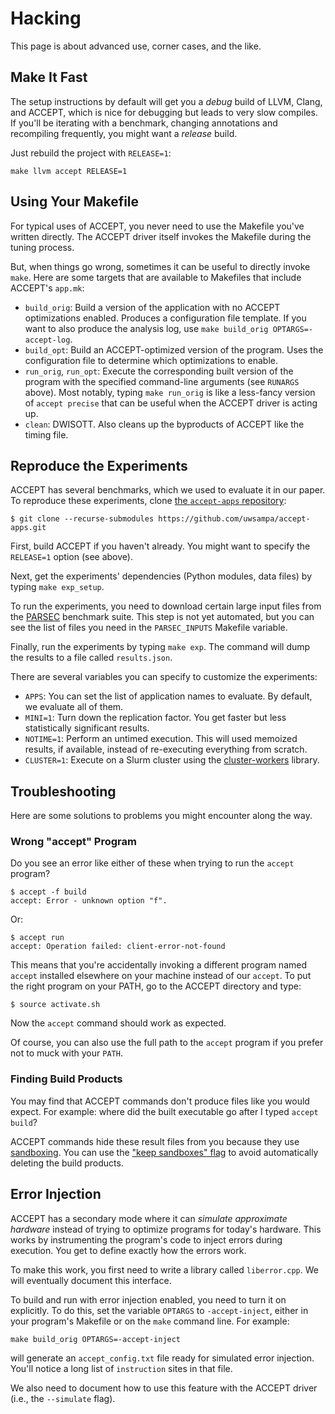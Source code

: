 Hacking
=======

This page is about advanced use, corner cases, and the like.

## Make It Fast

The setup instructions by default will get you a *debug* build of LLVM, Clang, and ACCEPT, which is nice for debugging but leads to very slow compiles. If you'll be iterating with a benchmark, changing annotations and recompiling frequently, you might want a *release* build.

Just rebuild the project with `RELEASE=1`:

    make llvm accept RELEASE=1


## Using Your Makefile

For typical uses of ACCEPT, you never need to use the Makefile you've written directly. The ACCEPT driver itself invokes the Makefile during the tuning process.

But, when things go wrong, sometimes it can be useful to directly invoke
`make`. Here are some targets that are available to Makefiles that include ACCEPT's `app.mk`:

* `build_orig`: Build a version of the application with no ACCEPT optimizations enabled. Produces a configuration file template. If you want to also produce the analysis log, use `make build_orig OPTARGS=-accept-log`.
* `build_opt`: Build an ACCEPT-optimized version of the program. Uses the configuration file to determine which optimizations to enable.
* `run_orig`, `run_opt`: Execute the corresponding built version of the program with the specified command-line arguments (see `RUNARGS` above). Most notably, typing `make run_orig` is like a less-fancy version of `accept precise` that can be useful when the ACCEPT driver is acting up.
* `clean`: DWISOTT. Also cleans up the byproducts of ACCEPT like the timing file.


## Reproduce the Experiments

ACCEPT has several benchmarks, which we used to evaluate it in our paper. To reproduce these experiments, clone [the `accept-apps` repository][accept-apps]:

    $ git clone --recurse-submodules https://github.com/uwsampa/accept-apps.git

First, build ACCEPT if you haven't already. You might want to specify the `RELEASE=1` option (see above).

Next, get the experiments' dependencies (Python modules, data files) by typing `make exp_setup`.

To run the experiments, you need to download certain large input files from the [PARSEC][] benchmark suite. This step is not yet automated, but you can see the list of files you need in the `PARSEC_INPUTS` Makefile variable.

Finally, run the experiments by typing `make exp`. The command will dump the results to a file called `results.json`.

There are several variables you can specify to customize the experiments:

* `APPS`: You can set the list of application names to evaluate. By default, we evaluate all of them.
* `MINI=1`: Turn down the replication factor. You get faster but less statistically significant results.
* `NOTIME=1`: Perform an untimed execution. This will used memoized results, if available, instead of re-executing everything from scratch.
* `CLUSTER=1`: Execute on a Slurm cluster using the [cluster-workers][cw] library.

[cw]: https://github.com/sampsyo/cluster-workers
[PARSEC]: http://parsec.cs.princeton.edu/
[accept-apps]: https://github.com/uwsampa/accept-apps


## Troubleshooting

Here are some solutions to problems you might encounter along the way.


### Wrong "accept" Program

Do you see an error like either of these when trying to run the `accept`
program?

    $ accept -f build
    accept: Error - unknown option "f".

Or:

    $ accept run
    accept: Operation failed: client-error-not-found

This means that you're accidentally invoking a different program named `accept` installed elsewhere on your machine instead of our `accept`. To put the right program on your PATH, go to the ACCEPT directory and type:

    $ source activate.sh

Now the `accept` command should work as expected.

Of course, you can also use the full path to the `accept` program if you prefer not to muck with your `PATH`.


### Finding Build Products

You may find that ACCEPT commands don't produce files like you would expect. For example: where did the built executable go after I typed `accept build`?

ACCEPT commands hide these result files from you because they use [sandboxing](cli.md#sandboxing). You can use the ["keep sandboxes" flag][keep] to avoid automatically deleting the build products.

[keep]: cli.md#-keep-sandboxes-k


## Error Injection

ACCEPT has a secondary mode where it can *simulate approximate hardware* instead of trying to optimize programs for today's hardware. This works by instrumenting the program's code to inject errors during execution. You get to define exactly how the errors work.

To make this work, you first need to write a library called `liberror.cpp`. We will eventually document this interface.

To build and run with error injection enabled, you need to turn it on explicitly. To do this, set the variable `OPTARGS` to `-accept-inject`, either in your program's Makefile or on the `make` command line. For example:

    make build_orig OPTARGS=-accept-inject

will generate an `accept_config.txt` file ready for simulated error injection. You'll notice a long list of `instruction` sites in that file.

We also need to document how to use this feature with the ACCEPT driver (i.e., the `--simulate` flag).
